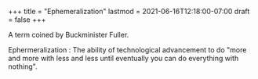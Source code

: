 +++
title = "Ephemeralization"
lastmod = 2021-06-16T12:18:00-07:00
draft = false
+++

A term coined by Buckminister Fuller.

Ephermeralization
: The ability of technological advancement to do "more and more with less and less until eventually you can do everything with nothing".